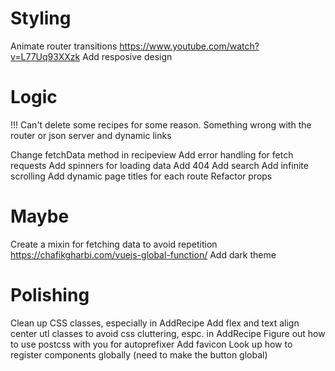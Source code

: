 # Styling

Animate router transitions https://www.youtube.com/watch?v=L77Uq93XXzk
Add resposive design


# Logic

!!! Can't delete some recipes for some reason. Something wrong with the router or json server and dynamic links

Change fetchData method in recipeview
Add error handling for fetch requests
Add spinners for loading data
Add 404
Add search
Add infinite scrolling
Add dynamic page titles for each route
Refactor props

# Maybe
Create a mixin for fetching data to avoid repetition https://chafikgharbi.com/vuejs-global-function/
Add dark theme

# Polishing

Clean up CSS classes, especially in AddRecipe
Add flex and text align center utl classes to avoid css cluttering, espc. in AddRecipe
Figure out how to use postcss with you for autoprefixer
Add favicon
Look up how to register components globally (need to make the button global)





